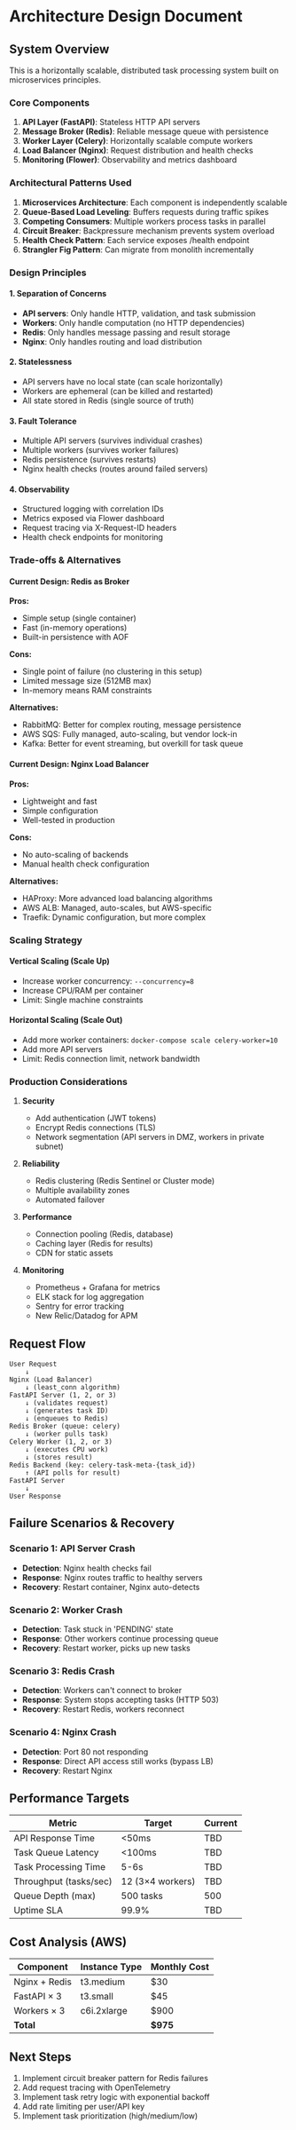 # Architecture Design Document

## System Overview

This is a horizontally scalable, distributed task processing system built on microservices principles.

### Core Components

1. **API Layer (FastAPI)**: Stateless HTTP API servers
2. **Message Broker (Redis)**: Reliable message queue with persistence
3. **Worker Layer (Celery)**: Horizontally scalable compute workers
4. **Load Balancer (Nginx)**: Request distribution and health checks
5. **Monitoring (Flower)**: Observability and metrics dashboard

### Architectural Patterns Used

1. **Microservices Architecture**: Each component is independently scalable
2. **Queue-Based Load Leveling**: Buffers requests during traffic spikes
3. **Competing Consumers**: Multiple workers process tasks in parallel
4. **Circuit Breaker**: Backpressure mechanism prevents system overload
5. **Health Check Pattern**: Each service exposes /health endpoint
6. **Strangler Fig Pattern**: Can migrate from monolith incrementally

### Design Principles

#### 1. Separation of Concerns

-   **API servers**: Only handle HTTP, validation, and task submission
-   **Workers**: Only handle computation (no HTTP dependencies)
-   **Redis**: Only handles message passing and result storage
-   **Nginx**: Only handles routing and load distribution

#### 2. Statelessness

-   API servers have no local state (can scale horizontally)
-   Workers are ephemeral (can be killed and restarted)
-   All state stored in Redis (single source of truth)

#### 3. Fault Tolerance

-   Multiple API servers (survives individual crashes)
-   Multiple workers (survives worker failures)
-   Redis persistence (survives restarts)
-   Nginx health checks (routes around failed servers)

#### 4. Observability

-   Structured logging with correlation IDs
-   Metrics exposed via Flower dashboard
-   Request tracing via X-Request-ID headers
-   Health check endpoints for monitoring

### Trade-offs & Alternatives

#### Current Design: Redis as Broker

**Pros:**

-   Simple setup (single container)
-   Fast (in-memory operations)
-   Built-in persistence with AOF

**Cons:**

-   Single point of failure (no clustering in this setup)
-   Limited message size (512MB max)
-   In-memory means RAM constraints

**Alternatives:**

-   RabbitMQ: Better for complex routing, message persistence
-   AWS SQS: Fully managed, auto-scaling, but vendor lock-in
-   Kafka: Better for event streaming, but overkill for task queue

#### Current Design: Nginx Load Balancer

**Pros:**

-   Lightweight and fast
-   Simple configuration
-   Well-tested in production

**Cons:**

-   No auto-scaling of backends
-   Manual health check configuration

**Alternatives:**

-   HAProxy: More advanced load balancing algorithms
-   AWS ALB: Managed, auto-scales, but AWS-specific
-   Traefik: Dynamic configuration, but more complex

### Scaling Strategy

#### Vertical Scaling (Scale Up)

-   Increase worker concurrency: `--concurrency=8`
-   Increase CPU/RAM per container
-   Limit: Single machine constraints

#### Horizontal Scaling (Scale Out)

-   Add more worker containers: `docker-compose scale celery-worker=10`
-   Add more API servers
-   Limit: Redis connection limit, network bandwidth

### Production Considerations

1. **Security**

    - Add authentication (JWT tokens)
    - Encrypt Redis connections (TLS)
    - Network segmentation (API servers in DMZ, workers in private subnet)

2. **Reliability**

    - Redis clustering (Redis Sentinel or Cluster mode)
    - Multiple availability zones
    - Automated failover

3. **Performance**

    - Connection pooling (Redis, database)
    - Caching layer (Redis for results)
    - CDN for static assets

4. **Monitoring**
    - Prometheus + Grafana for metrics
    - ELK stack for log aggregation
    - Sentry for error tracking
    - New Relic/Datadog for APM

## Request Flow

```
User Request
    ↓
Nginx (Load Balancer)
    ↓ (least_conn algorithm)
FastAPI Server (1, 2, or 3)
    ↓ (validates request)
    ↓ (generates task ID)
    ↓ (enqueues to Redis)
Redis Broker (queue: celery)
    ↓ (worker pulls task)
Celery Worker (1, 2, or 3)
    ↓ (executes CPU work)
    ↓ (stores result)
Redis Backend (key: celery-task-meta-{task_id})
    ↑ (API polls for result)
FastAPI Server
    ↓
User Response
```

## Failure Scenarios & Recovery

### Scenario 1: API Server Crash

-   **Detection**: Nginx health checks fail
-   **Response**: Nginx routes traffic to healthy servers
-   **Recovery**: Restart container, Nginx auto-detects

### Scenario 2: Worker Crash

-   **Detection**: Task stuck in 'PENDING' state
-   **Response**: Other workers continue processing queue
-   **Recovery**: Restart worker, picks up new tasks

### Scenario 3: Redis Crash

-   **Detection**: Workers can't connect to broker
-   **Response**: System stops accepting tasks (HTTP 503)
-   **Recovery**: Restart Redis, workers reconnect

### Scenario 4: Nginx Crash

-   **Detection**: Port 80 not responding
-   **Response**: Direct API access still works (bypass LB)
-   **Recovery**: Restart Nginx

## Performance Targets

| Metric                 | Target           | Current |
| ---------------------- | ---------------- | ------- |
| API Response Time      | <50ms            | TBD     |
| Task Queue Latency     | <100ms           | TBD     |
| Task Processing Time   | 5-6s             | TBD     |
| Throughput (tasks/sec) | 12 (3×4 workers) | TBD     |
| Queue Depth (max)      | 500 tasks        | 500     |
| Uptime SLA             | 99.9%            | TBD     |

## Cost Analysis (AWS)

| Component     | Instance Type | Monthly Cost |
| ------------- | ------------- | ------------ |
| Nginx + Redis | t3.medium     | $30          |
| FastAPI × 3   | t3.small      | $45          |
| Workers × 3   | c6i.2xlarge   | $900         |
| **Total**     |               | **$975**     |

## Next Steps

1. Implement circuit breaker pattern for Redis failures
2. Add request tracing with OpenTelemetry
3. Implement task retry logic with exponential backoff
4. Add rate limiting per user/API key
5. Implement task prioritization (high/medium/low)
